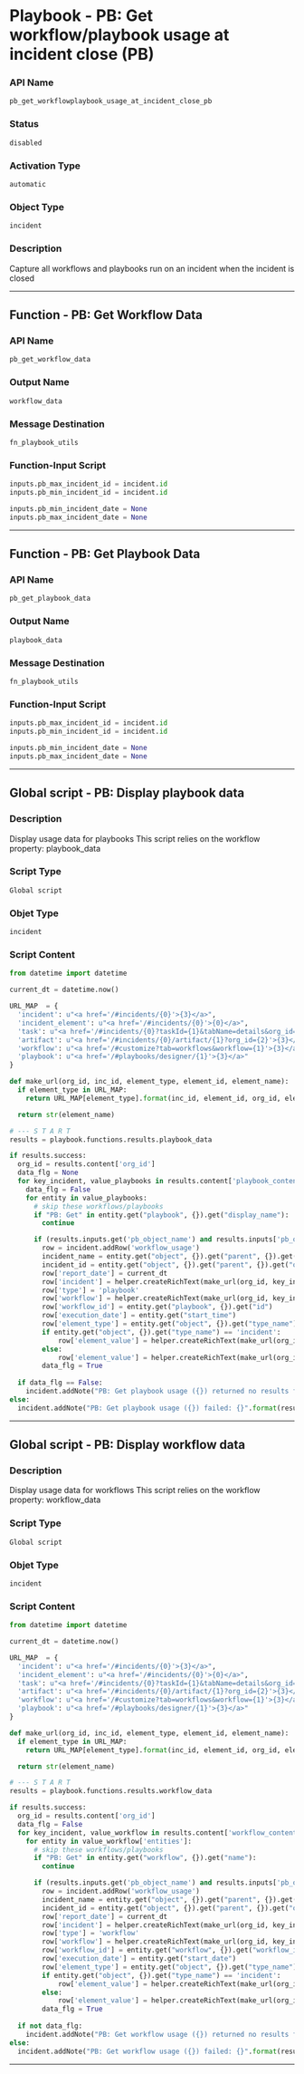 <!--
    DO NOT MANUALLY EDIT THIS FILE
    THIS FILE IS AUTOMATICALLY GENERATED WITH resilient-sdk codegen
    Generated with resilient-sdk v49.0.4423
-->

# Playbook - PB: Get workflow/playbook usage at incident close (PB)

### API Name
`pb_get_workflowplaybook_usage_at_incident_close_pb`

### Status
`disabled`

### Activation Type
`automatic`

### Object Type
`incident`

### Description
Capture all workflows and playbooks run on an incident when the incident is closed


---
## Function - PB: Get Workflow Data

### API Name
`pb_get_workflow_data`

### Output Name
`workflow_data`

### Message Destination
`fn_playbook_utils`

### Function-Input Script
```python
inputs.pb_max_incident_id = incident.id
inputs.pb_min_incident_id = incident.id

inputs.pb_min_incident_date = None
inputs.pb_max_incident_date = None
```

---
## Function - PB: Get Playbook Data

### API Name
`pb_get_playbook_data`

### Output Name
`playbook_data`

### Message Destination
`fn_playbook_utils`

### Function-Input Script
```python
inputs.pb_max_incident_id = incident.id
inputs.pb_min_incident_id = incident.id

inputs.pb_min_incident_date = None
inputs.pb_max_incident_date = None
```

---

## Global script - PB: Display playbook data

### Description
Display usage data for playbooks
This script relies on the workflow property: playbook_data

### Script Type
`Global script`

### Objet Type
`incident`

### Script Content
```python
from datetime import datetime

current_dt = datetime.now()

URL_MAP  = {
  'incident': u"<a href='/#incidents/{0}'>{3}</a>",
  'incident_element': u"<a href='/#incidents/{0}'>{0}</a>",
  'task': u"<a href='/#incidents/{0}?taskId={1}&tabName=details&org_id={2}'>{3}</a>",
  'artifact': u"<a href='/#incidents/{0}/artifact/{1}?org_id={2}'>{3}</a>",
  'workflow': u"<a href='/#customize?tab=workflows&workflow={1}'>{3}</a>",
  'playbook': u"<a href='/#playbooks/designer/{1}'>{3}</a>"
}

def make_url(org_id, inc_id, element_type, element_id, element_name):
  if element_type in URL_MAP:
    return URL_MAP[element_type].format(inc_id, element_id, org_id, element_name)

  return str(element_name)

# --- S T A R T
results = playbook.functions.results.playbook_data

if results.success:
  org_id = results.content['org_id']
  data_flg = None
  for key_incident, value_playbooks in results.content['playbook_content'].items():
    data_flg = False
    for entity in value_playbooks:
      # skip these workflows/playbooks
      if "PB: Get" in entity.get("playbook", {}).get("display_name"):
        continue

      if (results.inputs.get('pb_object_name') and results.inputs['pb_object_name'] == entity.get("object", {}).get("object_name")) or not results.inputs.get('pb_object_name'):
        row = incident.addRow('workflow_usage')
        incident_name = entity.get("object", {}).get("parent", {}).get("object_name") if entity.get("object", {}).get("parent", {}) else entity.get("object", {}).get("object_name")
        incident_id = entity.get("object", {}).get("parent", {}).get("object_id") if entity.get("object", {}).get("parent", {}) else entity.get("object", {}).get("object_id")
        row['report_date'] = current_dt
        row['incident'] = helper.createRichText(make_url(org_id, key_incident, 'incident', incident_id, incident_name))
        row['type'] = 'playbook'
        row['workflow'] = helper.createRichText(make_url(org_id, key_incident, 'playbook', entity.get("playbook", {}).get("id"), entity.get("playbook", {}).get("display_name")))
        row['workflow_id'] = entity.get("playbook", {}).get("id")
        row['execution_date'] = entity.get("start_time")
        row['element_type'] = entity.get("object", {}).get("type_name")
        if entity.get("object", {}).get("type_name") == 'incident':
            row['element_value'] = helper.createRichText(make_url(org_id, key_incident, 'incident_element', entity.get("object", {}).get("object_id"), entity.get("object", {}).get("object_id")))
        else:
            row['element_value'] = helper.createRichText(make_url(org_id, key_incident, entity.get("object", {}).get("type_name"), entity.get("object", {}).get("object_id"), entity.get("object", {}).get("object_name")))
        data_flg = True
  
  if data_flg == False:
    incident.addNote("PB: Get playbook usage ({}) returned no results for incident range: {}-{}".format(results.inputs.get('pb_object_name'), results.content['min_id'], results.inputs['pb_max_incident_id']))
else:
  incident.addNote("PB: Get playbook usage ({}) failed: {}".format(results.inputs.get('pb_object_name'), results.reason))

```

---
## Global script - PB: Display workflow data

### Description
Display usage data for workflows
This script relies on the workflow property: workflow_data

### Script Type
`Global script`

### Objet Type
`incident`

### Script Content
```python
from datetime import datetime

current_dt = datetime.now()

URL_MAP  = {
  'incident': u"<a href='/#incidents/{0}'>{3}</a>",
  'incident_element': u"<a href='/#incidents/{0}'>{0}</a>",
  'task': u"<a href='/#incidents/{0}?taskId={1}&tabName=details&org_id={2}'>{3}</a>",
  'artifact': u"<a href='/#incidents/{0}/artifact/{1}?org_id={2}'>{3}</a>",
  'workflow': u"<a href='/#customize?tab=workflows&workflow={1}'>{3}</a>",
  'playbook': u"<a href='/#playbooks/designer/{1}'>{3}</a>"
}

def make_url(org_id, inc_id, element_type, element_id, element_name):
  if element_type in URL_MAP:
    return URL_MAP[element_type].format(inc_id, element_id, org_id, element_name)

  return str(element_name)

# --- S T A R T
results = playbook.functions.results.workflow_data

if results.success:
  org_id = results.content['org_id']
  data_flg = False
  for key_incident, value_workflow in results.content['workflow_content'].items():
    for entity in value_workflow['entities']:
      # skip these workflows/playbooks
      if "PB: Get" in entity.get("workflow", {}).get("name"):
        continue

      if (results.inputs.get('pb_object_name') and results.inputs['pb_object_name'] == entity.get("object", {}).get("object_name")) or not results.inputs.get('pb_object_name'):
        row = incident.addRow('workflow_usage')
        incident_name = entity.get("object", {}).get("parent", {}).get("object_name") if entity.get("object", {}).get("parent", {}) else entity.get("object", {}).get("object_name")
        incident_id = entity.get("object", {}).get("parent", {}).get("object_id") if entity.get("object", {}).get("parent", {}) else entity.get("object", {}).get("object_id")
        row['report_date'] = current_dt
        row['incident'] = helper.createRichText(make_url(org_id, key_incident, 'incident', incident_id, incident_name))
        row['type'] = 'workflow'
        row['workflow'] = helper.createRichText(make_url(org_id, key_incident, 'workflow', entity.get("workflow", {}).get("workflow_id"), entity.get("workflow", {}).get("name")))
        row['workflow_id'] = entity.get("workflow", {}).get("workflow_id")
        row['execution_date'] = entity.get("start_date")
        row['element_type'] = entity.get("object", {}).get("type_name")
        if entity.get("object", {}).get("type_name") == 'incident':
            row['element_value'] = helper.createRichText(make_url(org_id, key_incident, 'incident_element', entity.get("object", {}).get("object_id"), entity.get("object", {}).get("object_id")))
        else:
            row['element_value'] = helper.createRichText(make_url(org_id, key_incident, entity.get("object", {}).get("type_name"), entity.get("object", {}).get("object_id"), entity.get("object", {}).get("object_name")))
        data_flg = True
  
  if not data_flg:
    incident.addNote("PB: Get workflow usage ({}) returned no results for incident range: {}-{}".format(results.inputs.get('pb_object_name'), results.content['min_id'], results.inputs['pb_max_incident_id']))
else:
  incident.addNote("PB: Get workflow usage ({}) failed: {}".format(results.inputs.get('pb_object_name'), results.reason))

```

---

